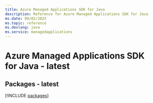```yaml
---
title: Azure Managed Applications SDK for Java
description: Reference for Azure Managed Applications SDK for Java
ms.date: 09/02/2025
ms.topic: reference
ms.devlang: java
ms.service: managedapplications
---
```

# Azure Managed Applications SDK for Java - latest
## Packages - latest
[!INCLUDE [packages](managed-applications-index.md)]